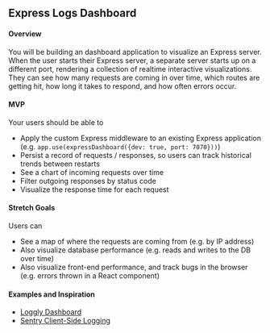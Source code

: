 ## Express Logs Dashboard

#### Overview
You will be building an dashboard application to visualize an Express server. When the user starts their Express server, a separate server starts up on a different port, rendering a collection of realtime interactive visualizations. They can see how many requests are coming in over time, which routes are getting hit, how long it takes to respond, and how often errors occur.

#### MVP
Your users should be able to
* Apply the custom Express middleware to an existing Express application (e.g. `app.use(expressDashboard({dev: true, port: 7070}))`)
* Persist a record of requests / responses, so users can track historical trends between restarts
* See a chart of incoming requests over time
* Filter outgoing responses by status code
* Visualize the response time for each request

#### Stretch Goals
Users can
* See a map of where the requests are coming from (e.g. by IP address)
* Also visualize database performance (e.g. reads and writes to the DB over time)
* Also visualize front-end performance, and track bugs in the browser (e.g. errors thrown in a React component)

#### Examples and Inspiration
* [Loggly Dashboard](https://www.loggly.com/docs/dashboards/)
* [Sentry Client-Side Logging](https://sentry.io/)
